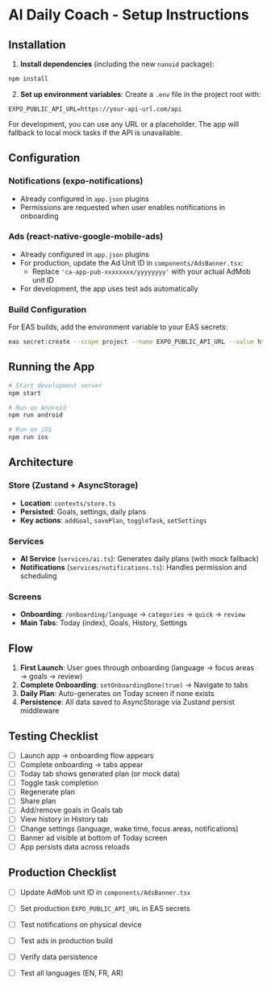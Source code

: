 # AI Daily Coach - Setup Instructions

## Installation

1. **Install dependencies** (including the new `nanoid` package):
```bash
npm install
```

2. **Set up environment variables**:
Create a `.env` file in the project root with:
```env
EXPO_PUBLIC_API_URL=https://your-api-url.com/api
```

For development, you can use any URL or a placeholder. The app will fallback to local mock tasks if the API is unavailable.

## Configuration

### Notifications (expo-notifications)
- Already configured in `app.json` plugins
- Permissions are requested when user enables notifications in onboarding

### Ads (react-native-google-mobile-ads)
- Already configured in `app.json` plugins
- For production, update the Ad Unit ID in `components/AdsBanner.tsx`:
  - Replace `'ca-app-pub-xxxxxxxx/yyyyyyyy'` with your actual AdMob unit ID
- For development, the app uses test ads automatically

### Build Configuration
For EAS builds, add the environment variable to your EAS secrets:
```bash
eas secret:create --scope project --name EXPO_PUBLIC_API_URL --value https://your-api-url.com/api
```

## Running the App

```bash
# Start development server
npm start

# Run on Android
npm run android

# Run on iOS
npm run ios
```

## Architecture

### Store (Zustand + AsyncStorage)
- **Location**: `contexts/store.ts`
- **Persisted**: Goals, settings, daily plans
- **Key actions**: `addGoal`, `savePlan`, `toggleTask`, `setSettings`

### Services
- **AI Service** (`services/ai.ts`): Generates daily plans (with mock fallback)
- **Notifications** (`services/notifications.ts`): Handles permission and scheduling

### Screens
- **Onboarding**: `/onboarding/language` → `categories` → `quick` → `review`
- **Main Tabs**: Today (index), Goals, History, Settings

## Flow

1. **First Launch**: User goes through onboarding (language → focus areas → goals → review)
2. **Complete Onboarding**: `setOnboardingDone(true)` → Navigate to tabs
3. **Daily Plan**: Auto-generates on Today screen if none exists
4. **Persistence**: All data saved to AsyncStorage via Zustand persist middleware

## Testing Checklist

- [ ] Launch app → onboarding flow appears
- [ ] Complete onboarding → tabs appear
- [ ] Today tab shows generated plan (or mock data)
- [ ] Toggle task completion
- [ ] Regenerate plan
- [ ] Share plan
- [ ] Add/remove goals in Goals tab
- [ ] View history in History tab
- [ ] Change settings (language, wake time, focus areas, notifications)
- [ ] Banner ad visible at bottom of Today screen
- [ ] App persists data across reloads

## Production Checklist

- [ ] Update AdMob unit ID in `components/AdsBanner.tsx`
- [ ] Set production `EXPO_PUBLIC_API_URL` in EAS secrets
- [ ] Test notifications on physical device
- [ ] Test ads in production build
- [ ] Verify data persistence
- [ ] Test all languages (EN, FR, AR)

